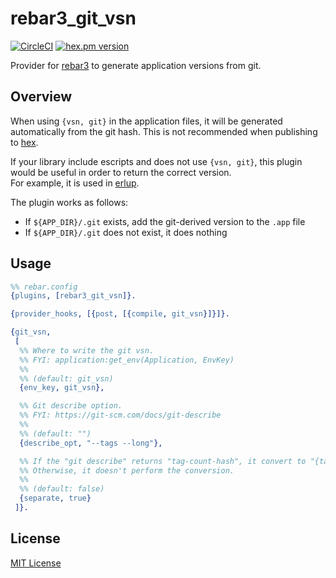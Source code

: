 rebar3_git_vsn
======
[![CircleCI](https://circleci.com/gh/soranoba/rebar3_git_vsn/tree/master.svg?style=svg)](https://circleci.com/gh/soranoba/rebar3_git_vsn/tree/master)
[![hex.pm version](https://img.shields.io/hexpm/v/rebar3_git_vsn.svg)](https://hex.pm/packages/rebar3_git_vsn)

Provider for [rebar3](https://github.com/erlang/rebar3) to generate application versions from git.

## Overview
When using `{vsn, git}` in the application files, it will be generated automatically from the git hash.
This is not recommended when publishing to [hex](https://hex.pm).

If your library include escripts and does not use `{vsn, git}`, this plugin would be useful in order to return the correct version.  
For example, it is used in [erlup](https://github.com/soranoba/erlup).

The plugin works as follows:

- If `${APP_DIR}/.git` exists, add the git-derived version to the `.app` file
- If `${APP_DIR}/.git` does not exist, it does nothing

## Usage

```erlang
%% rebar.config
{plugins, [rebar3_git_vsn]}.

{provider_hooks, [{post, [{compile, git_vsn}]}]}.

{git_vsn,
 [
  %% Where to write the git vsn.
  %% FYI: application:get_env(Application, EnvKey)
  %%
  %% (default: git_vsn)
  {env_key, git_vsn},

  %% Git describe option.
  %% FYI: https://git-scm.com/docs/git-describe
  %%
  %% (default: "")
  {describe_opt, "--tags --long"},

  %% If the "git describe" returns "tag-count-hash", it convert to "{tag, count, hash}".
  %% Otherwise, it doesn't perform the conversion.
  %%
  %% (default: false)
  {separate, true}
 ]}.
```

## License
[MIT License](LICENSE)
